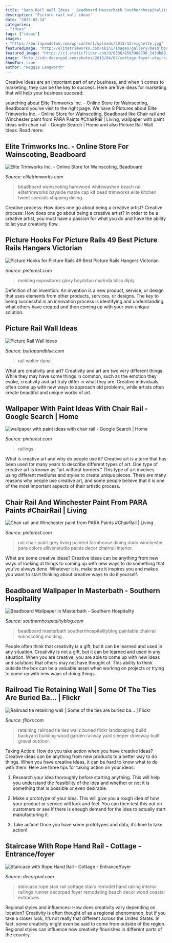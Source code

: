 ```yaml
---
title: "Dado Rail Wall Ideas : Beadboard Masterbath Southernhospitalityblog Paintable Chairrail Wainscoting Molding"
description: "Picture rail wall ideas"
date: "2023-02-14"
categories:
- "ideas"
tags: ["ideas"]
images:
- "https://burlapandblue.com/wp-content/uploads/2015/12/vignette.jpg"
featuredImage: "http://elitetrimworks.com/skin1/images/gallery/bead_board/bb_hardwood/mpl_Bayside_BB3.jpg"
featured_image: "https://c1.staticflickr.com/9/8386/8583988798_243db881e1_b.jpg"
image: "http://cdn.decorpad.com/photos/2015/04/07/cottage-foyer-staircase-gray-stair-runner-rope-hand-rail.jpg"
ShowToc: true
author: "Reggie Langworth"
---
```



Creative ideas are an important part of any business, and when it comes to marketing, they can be the key to success. Here are five ideas for marketing that will help your business succeed: 

	

		
searching about Elite Trimworks Inc. - Online Store for Wainscoting, Beadboard you've visit to the right page. We have 8 Pictures about Elite Trimworks Inc. - Online Store for Wainscoting, Beadboard like Chair rail and Winchester paint from PARA Paints #ChairRail | Living, wallpaper with paint ideas with chair rail - Google Search | Home and also Picture Rail Wall Ideas. Read more:
		
    
## Elite Trimworks Inc. - Online Store For Wainscoting, Beadboard

<img loading=lazy src="http://elitetrimworks.com/skin1/images/gallery/bead_board/bb_hardwood/mpl_Bayside_BB3.jpg" onerror="this.onerror=null;this.src='https://tse4.mm.bing.net/th?id=OIP.LWd-X6FH8hMrhf_E4dt5BwAAAA&amp;pid=15.1';" alt="Elite Trimworks Inc. - Online Store for Wainscoting, Beadboard">

_Source: elitetrimworks.com_

>beadboard wainscoting hardwood whitewashed beach rail elitetrimworks bayside maple cap kit bead trimworks elite kitchen tweet specials shipping dining. 

	

Creative process: How does one go about being a creative artist?
Creative process: How does one go about being a creative artist?
In order to be a creative artist, you must have a passion for what you do and have the ability to let your creativity flow.

    
## Picture Hooks For Picture Rails 49 Best Picture Rails Hangers Victorian

<img loading=lazy src="https://i.pinimg.com/736x/f2/f4/9f/f2f49f9bd9ccec95f4a0641dbd8dfb74.jpg" onerror="this.onerror=null;this.src='https://tse2.mm.bing.net/th?id=OIP.ASCnrzQQRNXhAIJtIgZ_zAAAAA&amp;pid=15.1';" alt="Picture Hooks for Picture Rails 49 Best Picture Rails Hangers Victorian">

_Source: pinterest.com_

>molding expositores glory boydstun marinda bliss diply. 

	

Definition of an invention:
An invention is a new product, service, or design that uses elements from other products, services, or designs. The key to being successful in an innovation process is identifying and understanding what others have created and then coming up with your own unique solution.

    
## Picture Rail Wall Ideas

<img loading=lazy src="https://burlapandblue.com/wp-content/uploads/2015/12/vignette.jpg" onerror="this.onerror=null;this.src='https://tse3.mm.bing.net/th?id=OIP.2h5spmN9SzURnPswCYXAOADMEy&amp;pid=15.1';" alt="Picture Rail Wall Ideas">

_Source: burlapandblue.com_

>rail wolter dana. 

	

What are creativity and art?
Creativity and art are two very different things. While they may have some things in common, such as the emotion they evoke, creativity and art truly differ in what they are. Creative individuals often come up with new ways to approach old problems, while artists often create beautiful and unique works of art.

    
## Wallpaper With Paint Ideas With Chair Rail - Google Search | Home

<img loading=lazy src="https://i.pinimg.com/736x/0f/82/62/0f826228c4036cb4420e78e2501e362b--chair-railing-railings.jpg" onerror="this.onerror=null;this.src='https://tse1.mm.bing.net/th?id=OIP.yDDUzS4HiBLoo14BBMGFkgHaE8&amp;pid=15.1';" alt="wallpaper with paint ideas with chair rail - Google Search | Home">

_Source: pinterest.com_

>railings. 

	

What is creative art and why do people use it?
Creative art is a term that has been used for many years to describe different types of art. One type of creative art is known as "art without borders." This type of art involves using different mediums and styles to create unique pieces. There are many reasons why people use creative art, and some people believe that it is one of the most important aspects of their artistic process.

    
## Chair Rail And Winchester Paint From PARA Paints #ChairRail | Living

<img loading=lazy src="https://i.pinimg.com/736x/0e/3d/61/0e3d61f1fce41f28026440c4b3f4e74c.jpg" onerror="this.onerror=null;this.src='https://tse3.mm.bing.net/th?id=OIP.N9xFJwxnnH2gU7yoI2C1hQHaLH&amp;pid=15.1';" alt="Chair rail and Winchester paint from PARA Paints #ChairRail | Living">

_Source: pinterest.com_

>rail chair paint grey living painted farmhouse dining dado winchester para colors ellivenstudio paints decor chairrail interior. 

	

What are some creative ideas?
Creative ideas can be anything from new ways of looking at things to coming up with new ways to do something that you’ve always done. Whatever it is, make sure it inspires you and makes you want to start thinking about creative ways to do it yourself.

    
## Beadboard Wallpaper In Masterbath - Southern Hospitality

<img loading=lazy src="https://southernhospitalityblog.com/wp-content/uploads/2010/05/Copy-of-Picture-006.jpg" onerror="this.onerror=null;this.src='https://tse1.mm.bing.net/th?id=OIP.geZpEWNyzcOIRs7XATT2pwHaJ4&amp;pid=15.1';" alt="Beadboard Wallpaper in Masterbath - Southern Hospitality">

_Source: southernhospitalityblog.com_

>beadboard masterbath southernhospitalityblog paintable chairrail wainscoting molding. 

	

People often think that creativity is a gift, but it can be learned and used in any situation.
Creativity is not a gift, but it can be learned and used in any situation. When you are creative, you are able to come up with new ideas and solutions that others may not have thought of. This ability to think outside the box can be a valuable asset when working on projects or trying to come up with new ways of doing things.

    
## Railroad Tie Retaining Wall | Some Of The Ties Are Buried Ba… | Flickr

<img loading=lazy src="https://c1.staticflickr.com/9/8386/8583988798_243db881e1_b.jpg" onerror="this.onerror=null;this.src='https://tse4.mm.bing.net/th?id=OIP.ho0FDGS3RT-NSjSlrYkRmgHaFj&amp;pid=15.1';" alt="Railroad tie retaining wall | Some of the ties are buried ba… | Flickr">

_Source: flickr.com_

>retaining railroad tie ties walls buried flickr landscaping build backyard building wood garden railway yard sleeper driveway built gravel outdoor. 

	

Taking Action: How do you take action when you have creative ideas?
Creative ideas can be anything from new products to a better way to do things. When you have creative ideas, it can be hard to know what to do with them. Here are three tips for taking action on your ideas:
1. Research your idea thoroughly before starting anything. This will help you understand the feasibility of the idea and whether or not it is something that is possible or even desirable.

2. Make a prototype of your idea. This will give you a rough idea of how your product or service will look and feel. You can then test this out on customers or see if there is enough demand for the idea to actually start manufacturing it.

3. Take action! Once you have some prototypes and data, it’s time to take action!

    
## Staircase With Rope Hand Rail - Cottage - Entrance/foyer

<img loading=lazy src="http://cdn.decorpad.com/photos/2015/04/07/cottage-foyer-staircase-gray-stair-runner-rope-hand-rail.jpg" onerror="this.onerror=null;this.src='https://tse4.mm.bing.net/th?id=OIP.58zd4xOsmw3QoLjtYsGXmQHaLK&amp;pid=15.1';" alt="Staircase with Rope Hand Rail - Cottage - Entrance/foyer">

_Source: decorpad.com_

>staircase rope stair rail cottage stairs remodel hand railing interior railings runner decorpad foyer remodeling beach decor wood coastal entrances. 

	

Regional styles and influences: How does creativity vary depending on location?
Creativity is often thought of as a regional phenomenon, but if you take a closer look, it’s not really that different across the United States. In fact, some creativity might even be said to come from outside of the region. Regional styles can influence how creativity flourishes in different parts of the country.


